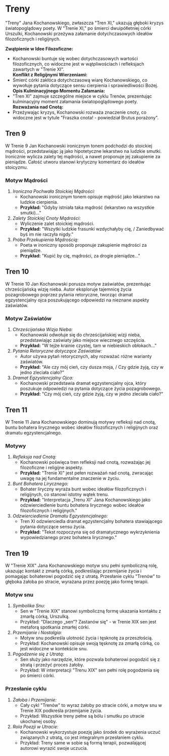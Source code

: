 # Treny
"Treny" Jana Kochanowskiego, zwłaszcza "Tren XI," ukazują głęboki kryzys światopoglądowy poety. W "Trenie XI," po śmierci dwuipółletniej córki Urszulki, Kochanowski przeżywa załamanie dotychczasowych ideałów filozoficznych i religijnych.  
  
**Zwątpienie w Idee Filozoficzne:**  
- Kochanowski buntuje się wobec dotychczasowych wartości filozoficznych, co widoczne jest w wątpliwościach i refleksjach zawartych w "Trenie XI".  
**Konflikt z Religijnymi Wierzeniami:**  
- Śmierć córki zakłóca dotychczasową wiarę Kochanowskiego, co wywołuje pytania dotyczące sensu cierpienia i sprawiedliwości Bożej.  
**Opis Kulminacyjnego Momentu Załamania:**  
- "Tren XI" zajmuje szczególne miejsce w cyklu Trenów, prezentując kulminacyjny moment załamania światopoglądowego poety.  
**Rozważania nad Cnotą:**  
- Przeżywając kryzys, Kochanowski rozważa znaczenie cnoty, co widoczne jest w tytule "Fraszka cnota! - powiedział Brutus porażony".  
## Tren 9
W Trenie 9 Jan Kochanowski ironicznym tonem podchodzi do stoickiej mądrości, przedstawiając ją jako hipotetyczne lekarstwo na ludzkie smutki. Ironicznie wylicza zalety tej mądrości, a nawet proponuje jej zakupienie za pieniądze. Całość utworu stanowi krytyczny komentarz do ideałów stoicyzmu.
### Motyw Mądrości
1. _Ironiczna Pochwała Stoickiej Mądrości:_
	- Kochanowski ironicznym tonem opisuje mądrość jako lekarstwo na ludzkie cierpienia.
    - **Przykład:** "Gdyby istniała taka mądrość (lekarstwo na wszystkie smutki)..."
2. _Zalety Stoickiej Cnoty Mądrości:_
    - Wyliczenie zalet stoickiej mądrości.
    - **Przykład:** "Wszytki ludzkie frasunki wzdychałyby cię, / Zaniedbywać byś im nie raczyła nigdy."
3. _Próba Przekupienia Mądrością:_
    - Poeta w ironiczny sposób proponuje zakupienie mądrości za pieniądze.
    - **Przykład:** "Kupić by cię, mądrości, za drogie pieniądze..."

## Tren 10
W Trenie 10 Jan Kochanowski porusza motyw zaświatów, prezentując chrześcijańską wizję nieba. Autor eksploruje tajemnicę życia pozagrobowego poprzez pytania retoryczne, tworząc dramat egzystencjalny ojca poszukującego odpowiedzi na nieznane aspekty zaświatów.
### Motyw Zaświatów
1. _Chrześcijańska Wizja Nieba:_
    - Kochanowski odwołuje się do chrześcijańskiej wizji nieba, przedstawiając zaświaty jako miejsce wiecznego szczęścia.
    - **Przykład:** "W tejże krainie czystej, tam w niebieskich obłokach..."
2. _Pytania Retoryczne dotyczące Zaświatów:_
    - Autor używa pytań retorycznych, aby rozważać różne warianty zaświatów.
    - **Przykład:** "Ale czy mój cień, czy dusza moja, / Czy gdzie żyją, czy w jedno zleciała ciało?"
3. _Dramat Egzystencjalny Ojca:_
    - Kochanowski przedstawia dramat egzystencjalny ojca, który poszukuje odpowiedzi na pytania dotyczące życia pozagrobowego.
    - **Przykład:** "Czy mój cień, czy gdzie żyją, czy w jedno zleciała ciało?"
## Tren 11
W Trenie 11 Jana Kochanowskiego dominują motywy refleksji nad cnotą, buntu bohatera lirycznego wobec ideałów filozoficznych i religijnych oraz dramatu egzystencjalnego.
### Motywy
1. _Refleksja nad Cnotą:_
    - Kochanowski poświęca tren refleksji nad cnotą, rozważając jej filozoficzne i religijne aspekty.
    - **Przykład:** "Trenie XI" jest pełen rozważań nad cnotą, zwracając uwagę na jej fundamentalne znaczenie w życiu.
2. _Bunt Bohatera Lirycznego:_
    - Bohater liryczny wyraża bunt wobec ideałów filozoficznych i religijnych, co stanowi istotny wątek trenu.
    - **Przykład:** "Interpretacja „Trenu XI” Jana Kochanowskiego jako odzwierciedlenie buntu bohatera lirycznego wobec ideałów filozoficznych i religijnych."
3. _Odzwierciedlenie Dramatu Egzystencjalnego:_
    - Tren XI odzwierciedla dramat egzystencjalny bohatera stawiającego pytania dotyczące sensu życia.
    - **Przykład:** "Tekst rozpoczyna się od dramatycznego wykrzyknienia wypowiedzianego przez bohatera lirycznego."
## Tren 19
W "Trenie XIX" Jana Kochanowskiego motyw snu pełni symboliczną rolę, ukazując kontakt z zmarłą córką, podkreślając przemijanie życia i pomagając bohaterowi pogodzić się z utratą. Przesłanie cyklu "Trenów" to głęboka żałoba po stracie, wyrażana przez poezję jako formę terapii.
### Motyw snu
1. _Symbolika Snu:_
    - Sen w "Trenie XIX" stanowi symboliczną formę ukazania kontaktu z zmarłą córką, Urszulką.
    - Przykład: "Dlaczego „sen”? Zastanów się" - w Trenie XIX sen jest metaforą spotkania zmarłej córki.
2. _Przemijanie i Nostalgia:_
	- Motyw snu podkreśla ulotność życia i tęsknotę za przeszłością.
    - Przykład: Kochanowski opisuje swoją tęsknotę za zmarłą córką, co jest widoczne w kontekście snu.
3. _Pogodzenie się z Utratą:_
    - Sen służy jako narzędzie, które pozwala bohaterowi pogodzić się z stratą i przeżyć proces żałoby.
    - Przykład: W interpretacji "Trenu XIX" sen pełni rolę pogodzenia się po śmierci córki.
### Przesłanie cyklu
1. _Żałoba i Przemijanie:_
    - Cały cykl "Trenów" to wyraz żałoby po stracie córki, a motyw snu w Trenie XIX podkreśla przemijanie życia.
    - Przykład: Wszystkie treny pełne są bólu i smutku po utracie ukochanej osoby.
2. _Rola Poezji w Utracie:_
    - Kochanowski wykorzystuje poezję jako środek do wyrażenia uczuć związanych z utratą, co jest integralnym przesłaniem cyklu.
    - Przykład: Treny same w sobie są formą terapii, pozwalającej autorowi wyrazić swoje uczucia.